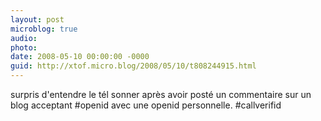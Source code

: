 ```yaml
---
layout: post
microblog: true
audio: 
photo: 
date: 2008-05-10 00:00:00 -0000
guid: http://xtof.micro.blog/2008/05/10/t808244915.html
---
```

surpris d'entendre le tél sonner après avoir posté un commentaire sur un blog acceptant #openid avec une openid personnelle. #callverifid
